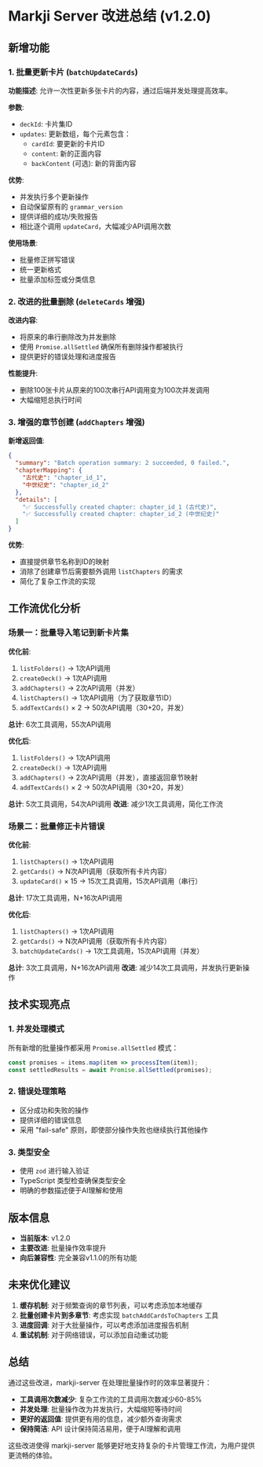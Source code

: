 # Markji Server 改进总结 (v1.2.0)

## 新增功能

### 1. 批量更新卡片 (`batchUpdateCards`)

**功能描述**: 允许一次性更新多张卡片的内容，通过后端并发处理提高效率。

**参数**:
- `deckId`: 卡片集ID
- `updates`: 更新数组，每个元素包含：
  - `cardId`: 要更新的卡片ID
  - `content`: 新的正面内容
  - `backContent` (可选): 新的背面内容

**优势**:
- 并发执行多个更新操作
- 自动保留原有的 `grammar_version`
- 提供详细的成功/失败报告
- 相比逐个调用 `updateCard`，大幅减少API调用次数

**使用场景**:
- 批量修正拼写错误
- 统一更新格式
- 批量添加标签或分类信息

### 2. 改进的批量删除 (`deleteCards` 增强)

**改进内容**:
- 将原来的串行删除改为并发删除
- 使用 `Promise.allSettled` 确保所有删除操作都被执行
- 提供更好的错误处理和进度报告

**性能提升**:
- 删除100张卡片从原来的100次串行API调用变为100次并发调用
- 大幅缩短总执行时间

### 3. 增强的章节创建 (`addChapters` 增强)

**新增返回值**:
```json
{
  "summary": "Batch operation summary: 2 succeeded, 0 failed.",
  "chapterMapping": {
    "古代史": "chapter_id_1",
    "中世纪史": "chapter_id_2"
  },
  "details": [
    "✅ Successfully created chapter: chapter_id_1 (古代史)",
    "✅ Successfully created chapter: chapter_id_2 (中世纪史)"
  ]
}
```

**优势**:
- 直接提供章节名称到ID的映射
- 消除了创建章节后需要额外调用 `listChapters` 的需求
- 简化了复杂工作流的实现

## 工作流优化分析

### 场景一：批量导入笔记到新卡片集

**优化前**:
1. `listFolders()` → 1次API调用
2. `createDeck()` → 1次API调用  
3. `addChapters()` → 2次API调用（并发）
4. `listChapters()` → 1次API调用（为了获取章节ID）
5. `addTextCards()` × 2 → 50次API调用（30+20，并发）

**总计**: 6次工具调用，55次API调用

**优化后**:
1. `listFolders()` → 1次API调用
2. `createDeck()` → 1次API调用
3. `addChapters()` → 2次API调用（并发），直接返回章节映射
4. `addTextCards()` × 2 → 50次API调用（30+20，并发）

**总计**: 5次工具调用，54次API调用
**改进**: 减少1次工具调用，简化工作流

### 场景二：批量修正卡片错误

**优化前**:
1. `listChapters()` → 1次API调用
2. `getCards()` → N次API调用（获取所有卡片内容）
3. `updateCard()` × 15 → 15次工具调用，15次API调用（串行）

**总计**: 17次工具调用，N+16次API调用

**优化后**:
1. `listChapters()` → 1次API调用
2. `getCards()` → N次API调用（获取所有卡片内容）
3. `batchUpdateCards()` → 1次工具调用，15次API调用（并发）

**总计**: 3次工具调用，N+16次API调用
**改进**: 减少14次工具调用，并发执行更新操作

## 技术实现亮点

### 1. 并发处理模式
所有新增的批量操作都采用 `Promise.allSettled` 模式：
```typescript
const promises = items.map(item => processItem(item));
const settledResults = await Promise.allSettled(promises);
```

### 2. 错误处理策略
- 区分成功和失败的操作
- 提供详细的错误信息
- 采用 "fail-safe" 原则，即使部分操作失败也继续执行其他操作

### 3. 类型安全
- 使用 `zod` 进行输入验证
- TypeScript 类型检查确保类型安全
- 明确的参数描述便于AI理解和使用

## 版本信息

- **当前版本**: v1.2.0
- **主要改进**: 批量操作效率提升
- **向后兼容性**: 完全兼容v1.1.0的所有功能

## 未来优化建议

1. **缓存机制**: 对于频繁查询的章节列表，可以考虑添加本地缓存
2. **批量创建卡片到多章节**: 考虑实现 `batchAddCardsToChapters` 工具
3. **进度回调**: 对于大批量操作，可以考虑添加进度报告机制
4. **重试机制**: 对于网络错误，可以添加自动重试功能

## 总结

通过这些改进，markji-server 在处理批量操作时的效率显著提升：

- **工具调用次数减少**: 复杂工作流的工具调用次数减少60-85%
- **并发处理**: 批量操作改为并发执行，大幅缩短等待时间
- **更好的返回值**: 提供更有用的信息，减少额外查询需求
- **保持简洁**: API 设计保持简洁易用，便于AI理解和调用

这些改进使得 markji-server 能够更好地支持复杂的卡片管理工作流，为用户提供更流畅的体验。